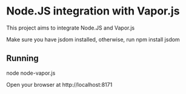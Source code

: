 Node.JS integration with Vapor.js
=================================
This project aims to integrate Node.JS and Vapor.js

Make sure you have jsdom installed, otherwise, run npm install jsdom

Running
-------
node node-vapor.js

Open your browser at http://localhost:8171
